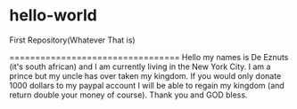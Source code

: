 # hello-world
First Repository(Whatever That is)

=================================
Hello my names is De Eznuts (it's south african) and I am currently living in the New York City. I am a prince but my uncle has over taken my kingdom. If you would only donate 1000 dollars to my paypal account I will be able to regain my kingdom (and return double your money of course). Thank you and GOD bless.
